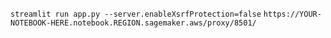 `streamlit run app.py --server.enableXsrfProtection=false`
`https://YOUR-NOTEBOOK-HERE.notebook.REGION.sagemaker.aws/proxy/8501/`
